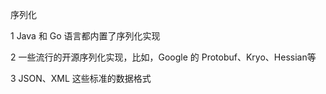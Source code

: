 序列化

1 Java 和 Go 语言都内置了序列化实现

2 一些流行的开源序列化实现，比如，Google 的 Protobuf、Kryo、Hessian等

3 JSON、XML 这些标准的数据格式

